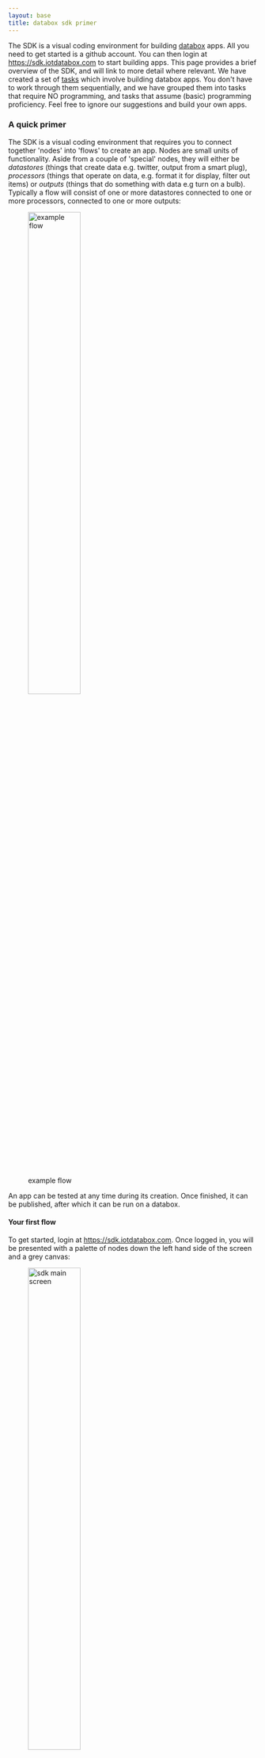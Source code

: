 ```yaml
---
layout: base
title: databox sdk primer
---
```


The SDK is a visual coding environment for building <a href="http://databoxproject.uk" target="_blank">databox</a> apps.  All you need to get started is a github account.  You can then login at <a href="https://sdk.iotdatabox.com" target="_blank">https://sdk.iotdatabox.com</a> to start building apps.  This page provides a brief overview of the SDK, and will link to more detail where relevant.  We have created a set of [tasks](/g54ena/tasks) which involve building databox apps.  You don't have to work through them sequentially, and we have grouped them into tasks that require NO programming, and tasks that assume (basic) programming proficiency.  Feel free to ignore our suggestions and build your own apps.

### A quick primer

The SDK is a visual coding environment that requires you to connect together 'nodes' into 'flows' to create an app.  Nodes are small units of functionality.  Aside from a couple of 'special' nodes, they will either be *datastores* (things that create data e.g. twitter, output from a smart plug), *processors* (things that operate on data, e.g. format it for display, filter out items) or *outputs* (things that do something with data e.g turn on a bulb).   Typically a flow will consist of one or more datastores connected to one or more processors, connected to one or more outputs: 

<figure class="figure">
  <img src="/images/tutorial/gauge/step1.svg" class="thumbnail" width="50%" alt="example flow">
  <figcaption class="figure-caption text-center">example flow</figcaption>
</figure>

An app can be tested at any time during its creation.  Once finished, it can be published, after which it can be run on a databox.

#### Your first flow

To get started, login at <a href="https://sdk.iotdatabox.com" target="_blank">https://sdk.iotdatabox.com</a>.  Once logged in, you will be presented with a palette of nodes down the left hand side of the screen and a grey canvas:

<figure class="figure">
  <img class="thumbnail" src="/images/gettingstarted/sdk/mainscreen.png" width="50%" alt="sdk main screen">
  <figcaption class="figure-caption text-center">sdk main screen</figcaption>
</figure>

Drag the **sensingkit** datasource onto the main canvas.  Now drag the **debugger** node onto the canvas and connect your datasource output to the debugger input.  That's it.  You have created your first flow.  All that the debugger node does is display the data that it receives.  

To test the output, click on TEST on the top blue toolbar.  This will build the app and run it in a test environment.  After a short while, you should see the debugger node appear on a sidebar on the right hand side.  Click on it and it will open a new tab with the debugger output.  If you go back to the SDK screen and double click on the sensingkit node, you'll see that there are a variety of sensors that you can choose.  Select a different sensor, then click on TEST, and you should see data with a different format from before.

#### Modifying your first flow

Let's modify your flow again.  Delete the connection between sensingkit and the debuger.  Now drag in the **chartify** node and the **app** node.  Connect the sensingkit to the chartify node, then connect the chartify node to the app node.  The app node simply displays information on the screen  - in this case it will display whatever comes out of the charfity node.  Double click the sensingkit and select the light source.  Now double click the chartify node.  You'll see a bunch of options.  For "type" click on gauge.  In the "chart sources" section at the bottom, we want to plot the value of the light source.  Select VALUE under the xvalues heading.  Click on OK, and you are all done.

Click test again, **wait a while for your app to build** and you should now see that there is an app node in the right hand side sidebar. Note that the tab running the old test will no longer show data; each time you create a new test, a new tab will display the output from your new app. Click on the new tab and this time it should display a gauge, with a circle that moves in response to the change in data.  

You can connect multiple sources of data to the **app** node.  Try dragging in a **listify** node and connect it to **sensingkit** and the **app** node and re-run the test. Try changing the chart type to a bar graph, and now select the x and y values as "ts" and "value" respectively. 

### Next steps

This is all you need to get started with the SDK. Go [here](/gettingstarted/sdk) for a fuller overview. You'll see that there are a bunch of examples of apps that do other things - by all means load them up and take a look.  We have also provided a [summary of the nodes available](/g54ena/nodes) in the sdk.  You should have most of the information that you'll meed to work through a list of [suggested apps](/g54ena/tasks).


